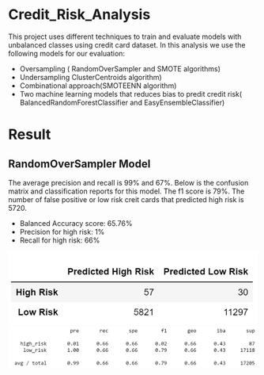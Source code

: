 # Credit_Risk_Analysis

This project uses different techniques to train and evaluate models with unbalanced classes using credit card dataset. In this analysis we use the following models for our evaluation:

- Oversampling ( RandomOverSampler and SMOTE algorithms)
- Undersampling ClusterCentroids algorithm)
- Combinational approach(SMOTEENN algorithm)
- Two machine learning models that reduces bias to predit credit risk( BalancedRandomForestClassifier and EasyEnsembleClassifier)

# Result
## RandomOverSampler Model
The average precision and recall is 99% and 67%. Below is the confusion matrix and classification reports for this model. The f1 score is 79%. The number of false positive or low risk creit cards that predicted high risk is 5720.
- Balanced Accuracy score: 65.76%
- Precision for high risk: 1%
- Recall for high risk: 66%

![Image](https://github.com/faridah-m/Credit_Risk_Analysis/blob/main/RandomOverSampler%20Model.PNG)
![Image](https://github.com/faridah-m/Credit_Risk_Analysis/blob/main/RandomOverSampler%20Model.2PNG.PNG)

